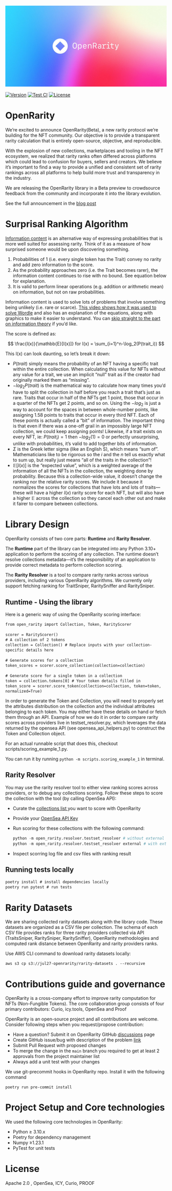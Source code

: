 ![OpenRarity](img/OR_Github_banner.jpg)

[![Version][version-badge]][version-link]
[![Test CI][ci-badge]][ci-link]
[![License][license-badge]][license-link]


# OpenRarity

We’re excited to announce OpenRarity(Beta), a new rarity protocol we’re building for the NFT community. Our objective is to provide a transparent rarity calculation that is entirely open-source, objective, and reproducible.

With the explosion of new collections, marketplaces and tooling in the NFT ecosystem, we realized that rarity ranks often differed across platforms which could lead to confusion for buyers, sellers and creators. We believe it’s important to find a way to provide a unified and consistent set of rarity rankings across all platforms to help build more trust and transparency in the industry.

We are releasing the OpenRarity library in a Beta preview to crowdsource feedback from the community and incorporate it into the library evolution.

See the full announcement in the [blog post](https://mirror.xyz/openrarity.eth/LUoJnybWuNYedIQHD6RRdX1SS9MiowdI6a69X-lefGM)

# Surprisal Ranking Algorithm

[Information content](https://en.wikipedia.org/wiki/Information_content) is an alternative way of expressing probabilities that is more well suited for assessing rarity. Think of it as a measure of how surprised someone would be upon discovering something.

1. Probabilities of 1 (i.e. every single token has the Trait) convey no rarity and add zero information to the score.
2. As the probability approaches zero (i.e. the Trait becomes rarer), the information content continues to rise with no bound. See equation below for explanation.
3. It is valid to perform linear operations (e.g. addition or arithmetic mean) on information, but not on raw probabilities.

Information content is used to solve lots of problems that involve something being unlikely (i.e. rare or scarce). [This video shows how it was used to solve Wordle](https://www.youtube.com/watch?v=v68zYyaEmEA) and also has an explanation of the equations, along with graphics to make it easier to understand. You can [skip straight to the part on information theory](https://youtu.be/v68zYyaEmEA?t=485) if you’d like.

The score is defined as:

$$
\frac{I(x)}{\mathbb{E}[I(x)]}  for  I(x) = \sum_{i=1}^n-\log_2(P(trait_i))
$$

This I(x) can look daunting, so let’s break it down:

- $P(trait)$ simply means the probability of an NFT having a specific trait within the entire collection. When calculating this value for NFTs without any value for a trait, we use an implicit “null” trait as if the creator had originally marked them as “missing”.
- $-log_2P(trait)$ is the mathematical way to calculate how many times you’d have to split the collection in half before you reach a trait that’s just as rare. Traits that occur in half of the NFTs get 1 point, those that occur in a quarter of the NFTs get 2 points, and so on. Using the $-log_2$ is just a way to account for the spaces in between whole-number points, like assigning 1.58 points to traits that occur in every third NFT. Each of these points is actually called a “bit” of information.
The important thing is that even if there was a one-off grail in an impossibly large NFT collection, we could keep assigning points! Likewise, if a trait exists on every NFT, ie: $P(trait_i)=1$ then $-log_2(1) = 0$ or perfectly unsurprising, unlike with probabilities, it’s valid to add together bits of information.
- $\Sigma$ is the Greek letter sigma (like an English S), which means “sum of”. Mathematicians like to be rigorous so the $i$ and the $n$ tell us exactly what to sum up, but really just means “all of the traits in the collection”!
- $\mathbb{E}[I(x)]$ is the “expected value”, which is a weighted average of the information of all the NFTs in the collection, the weighting done by probability. Because this a collection-wide value, it doesn’t change the ranking nor the relative rarity scores. We include it because it normalizes the scores for collections that have lots and lots of traits—these will have a higher $I(x)$ rarity score for each NFT, but will also have a higher $\mathbb{E}$ across the collection so they cancel each other out and make it fairer to compare between collections.

# Library Design
OpenRarity consists of two core parts: **Runtime** and **Rarity Resolver**.

The **Runtime** part of the library can be integrated into any Python 3.10+ application to perform the scoring of any collection. The runtime doesn’t resolve collections metadata—it’s the responsibility of an application to provide correct metadata to perform collection scoring.

The **Rarity Resolver** is a tool to compare rarity ranks across various providers,
including various OpenRarity algorithms. We currently only support fetching ranking for
TraitSniper, RaritySniffer and RaritySniper.

## Runtime - Using the library
Here is a generic way of using the OpenRarity scoring interface:
```
from open_rarity import Collection, Token, RarityScorer

scorer = RarityScorer()
# A collection of 2 tokens
collection = Collection() # Replace inputs with your collection-specific details here

# Generate scores for a collection
token_scores = scorer.score_collection(collection=collection)

# Generate score for a single token in a collection
token = collection.tokens[0] # Your token details filled in
token_score = scorer.score_token(collection=collection, token=token, normalized=True)
```

In order to generate the Token and Collection, you will need to properly set the attributes distribution on the collection and the individual attributes belonging to each token. You may either have these details on hand or fetch them through an API. Example of how we do it in order to compare rarity scores across providers live in testset_resolver.py, which leverages the data returned by the opensea API (see opensea_api_helpers.py) to construct the Token and Collection object.

For an actual runnable script that does this, checkout scripts/scoring_example_1.py.

You can run it by running `python -m scripts.scoring_example_1` in terminal.


## Rarity Resolver
You may use the rarity resolver tool to either view ranking scores across providers, or to debug any collections scoring. Follow these steps to score the collection with the tool (by calling OpenSea API):

- Curate the <a href="https://github.com/ProjectOpenSea/open-rarity/blob/main/open_rarity/data/test_collections.json" title=“Collections>collections list </a> you want to score with OpenRarity
- Provide your <a href="https://github.com/ProjectOpenSea/open-rarity/blob/main/open_rarity/resolver/opensea_api_helpers.py#L20"> OpenSea API Key </a>
- Run scoring for these collections with the following command:

    ```python
    python -m open_rarity.resolver.testset_resolver # without external rarity resolution
    python -m open_rarity.resolver.testset_resolver external # with external rarity resolution
    ```
- Inspect scorring log file and csv files with ranking result

## Running tests locally

```
poetry install # install dependencies locally
poetry run pytest # run tests
```

# Rarity Datasets

We are sharing collected rarity datasets along with the library code. These datasets are organized as a CSV file per collection. The schema of each CSV file provides ranks for three rarity providers collected via API (TraitsSniper, RaritySniper, RaritySniffer), OpenRarity methodologies and computed rank distance between OpenRarity and rarity providers ranks.

Use AWS CLI command to download rarity datasets locally:

```
aws s3 cp s3://jul27-openrarity/rarity-datasets . --recursive
```

# Contributions guide and governance

OpenRarity is a cross-company effort to improve rarity computation for NFTs (Non-Fungible Tokens). The core collaboration group consists of four primary contributors: Curio, icy.tools, OpenSea and Proof

OpenRarity is an open-source project and all contributions are welcome. Consider following steps when you request/propose contribution:

- Have a question? Submit it on OpenRarity GitHub  [discussions](https://github.com/ProjectOpenSea/open-rarity/discussions) page
- Create GitHub issue/bug with description of the problem [link](https://github.com/ProjectOpenSea/open-rarity/issues/new?assignees=impreso&labels=bug&template=bug_report.md&title=)
- Submit Pull Request with proposed changes
- To merge the change in the `main` branch you required to get at least 2 approvals from the project maintainer list
- Always add a unit test with your changes

We use git-precommit hooks in OpenRarity repo. Install it with the following command
```
poetry run pre-commit install
```

# Project Setup and Core technologies

We used the following core technologies in OpenRarity:

- Python ≥ 3.10.x
- Poetry for dependency management
- Numpy ≥1.23.1
- PyTest for unit tests

# License

Apache 2.0 , OpenSea, ICY, Curio, PROOF



[license-badge]: https://img.shields.io/github/license/ProjectOpenSea/open-rarity
[license-link]: https://github.com/ProjectOpenSea/open-rarity/blob/main/LICENSE
[ci-badge]: https://github.com/ProjectOpenSea/open-rarity/actions/workflows/tests.yaml/badge.svg
[ci-link]: https://github.com/ProjectOpenSea/open-rarity/actions/workflows/tests.yaml
[version-badge]: https://img.shields.io/github/package-json/v/ProjectOpenSea/open-rarity
[version-link]: https://github.com/ProjectOpenSea/open-rarity/releases?display_name=tag
